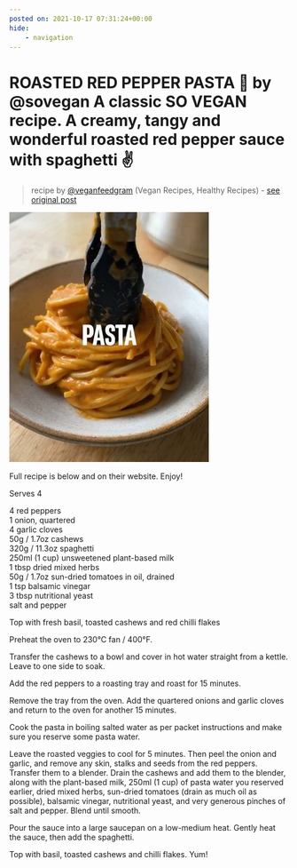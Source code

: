 ```yaml
---
posted on: 2021-10-17 07:31:24+00:00
hide:
    - navigation
---
```


# ROASTED RED PEPPER PASTA 🍝 by @sovegan A classic SO VEGAN recipe. A creamy, tangy and wonderful roasted red pepper sauce with spaghetti ✌️ 

> recipe by [@veganfeedgram](https://www.instagram.com/veganfeedgram/) 
(Vegan Recipes, Healthy Recipes) - [see original post](https://instagram.com/p/CVHxV4hJoPV)

![](../img/veganfeedgram_17-10-2021_0710.png)

   
Full recipe is below and on their website. Enjoy!  
   
Serves 4  
  
4 red peppers  
1 onion, quartered  
4 garlic cloves  
50g / 1.7oz cashews  
320g / 11.3oz spaghetti  
250ml (1 cup) unsweetened plant-based milk  
1 tbsp dried mixed herbs  
50g / 1.7oz sun-dried tomatoes in oil, drained  
1 tsp balsamic vinegar  
3 tbsp nutritional yeast  
salt and pepper  
   
Top with fresh basil, toasted cashews and red chilli flakes  
   
Preheat the oven to 230°C fan / 400°F.  
   
Transfer the cashews to a bowl and cover in hot water straight from a kettle. Leave to one side to soak.  
   
Add the red peppers to a roasting tray and roast for 15 minutes.  
   
Remove the tray from the oven. Add the quartered onions and garlic cloves and return to the oven for another 15 minutes.  
   
Cook the pasta in boiling salted water as per packet instructions and make sure you reserve some pasta water.  
   
Leave the roasted veggies to cool for 5 minutes. Then peel the onion and garlic, and remove any skin, stalks and seeds from the red peppers. Transfer them to a blender. Drain the cashews and add them to the blender, along with the plant-based milk, 250ml (1 cup) of pasta water you reserved earlier, dried mixed herbs, sun-dried tomatoes (drain as much oil as possible), balsamic vinegar, nutritional yeast, and very generous pinches of salt and pepper. Blend until smooth.  
   
Pour the sauce into a large saucepan on a low-medium heat. Gently heat the sauce, then add the spaghetti.  
   
Top with basil, toasted cashews and chilli flakes. Yum!   